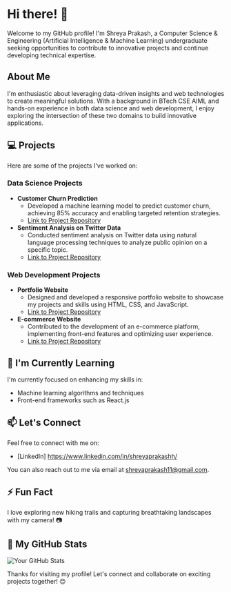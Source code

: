 # Hi there! 👋

Welcome to my GitHub profile! I'm Shreya Prakash, a Computer Science & Engineering (Artificial Intelligence & Machine Learning) undergraduate seeking opportunities to contribute to innovative projects and continue developing technical expertise.

## About Me

I'm enthusiastic about leveraging data-driven insights and web technologies to create meaningful solutions. With a background in BTech CSE AIML and hands-on experience in both data science and web development, I enjoy exploring the intersection of these two domains to build innovative applications.

## 💻 Projects

Here are some of the projects I've worked on:

### Data Science Projects
- **Customer Churn Prediction**
  - Developed a machine learning model to predict customer churn, achieving 85% accuracy and enabling targeted retention strategies.
  - [Link to Project Repository](Link)
- **Sentiment Analysis on Twitter Data**
  - Conducted sentiment analysis on Twitter data using natural language processing techniques to analyze public opinion on a specific topic.
  - [Link to Project Repository](Link)

### Web Development Projects
- **Portfolio Website**
  - Designed and developed a responsive portfolio website to showcase my projects and skills using HTML, CSS, and JavaScript.
  - [Link to Project Repository](Link)
- **E-commerce Website**
  - Contributed to the development of an e-commerce platform, implementing front-end features and optimizing user experience.
  - [Link to Project Repository](Link)

## 🌱 I'm Currently Learning

I'm currently focused on enhancing my skills in:

- Machine learning algorithms and techniques
- Front-end frameworks such as React.js


## 📫 Let's Connect

Feel free to connect with me on:

- [LinkedIn] https://www.linkedin.com/in/shreyaprakashh/

You can also reach out to me via email at shreyaprakash11@gmail.com.

## ⚡ Fun Fact

I love exploring new hiking trails and capturing breathtaking landscapes with my camera! 📷

## 🚀 My GitHub Stats

![Your GitHub Stats](https://github-readme-stats.vercel.app/api?username=shreyaprakashh&show_icons=true&theme=radical)

Thanks for visiting my profile! Let's connect and collaborate on exciting projects together! 😊
